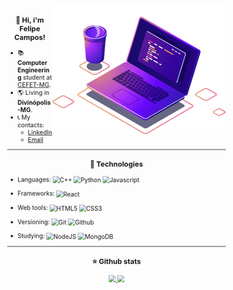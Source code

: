 <img src="./img/computer-illustration.png" min-width="300px" max-width="300px" width="400px" align="right">

<h3 align="center"> 👋 Hi, i'm Felipe Campos! </h3>

<ul align="left">
  <li>📚 <strong>Computer Engineering</strong> student at <a href="https://www.cefetmg.br">CEFET-MG</a>.</li>
  <li>🌎 Living in <strong>Divinópolis-MG</strong>.</li>
  <li>
    📞 My contacts:
    <ul>
      <li><a href="https://www.linkedin.com/in/fco3lho" target="_blank">LinkedIn</a></li>
      <li><a href="mailto:felipecampos50123@gmail.com" target="_blank">Email</a></li>
    </ul>
  </li>
</ul>


---


<h3 align="center">🔧 Technologies</h3>

- Languages: <img align="center" height="30rem" src="https://img.shields.io/badge/C%2B%2B-00599C?style=for-the-badge&logo=c%2B%2B&logoColor=white" alt="C++"/> <img align="center" height="30rem" src="https://img.shields.io/badge/Python-FFD43B?style=for-the-badge&logo=python&logoColor=blue" alt="Python"/> <img align="center" height="30rem" src="https://img.shields.io/badge/JavaScript-323330?style=for-the-badge&logo=javascript&logoColor=F7DF1E" alt="Javascript"/>

- Frameworks: <img align="center" height="30rem" src="https://img.shields.io/badge/React-20232A?style=for-the-badge&logo=react&logoColor=61DAFB" alt="React"/>

- Web tools: <img align="center" height="30rem" src="https://img.shields.io/badge/HTML5-E34F26?style=for-the-badge&logo=html5&logoColor=white" alt="HTML5"/> <img align="center" height="30rem" src="https://img.shields.io/badge/CSS3-1572B6?style=for-the-badge&logo=css3&logoColor=white" alt="CSS3"/>

- Versioning: <img align="center" height="30rem" src="https://img.shields.io/badge/GIT-E44C30?style=for-the-badge&logo=git&logoColor=white" alt="Git"/> <img align="center" height="30rem" src="https://img.shields.io/badge/GitHub-100000?style=for-the-badge&logo=github&logoColor=white" alt="Github"/>

- Studying: <img align="center" height="30rem" src="https://img.shields.io/badge/Node.js-339933?style=for-the-badge&logo=nodedotjs&logoColor=white" alt="NodeJS"/> <img align="center" height="30rem" src="https://img.shields.io/badge/MongoDB-4EA94B?style=for-the-badge&logo=mongodb&logoColor=white" alt="MongoDB"/>


---          


<h3 align="center">⭐ Github stats</h3> 

<div align="center">
  <a href="https://github.com/fco3lho">
  <img height="180em" src="https://github-readme-stats.vercel.app/api/top-langs/?username=fco3lho&layout=compact&langs_count=6&theme=prussian&hide_border=true"/>
  <img height="180em" src="https://github-readme-stats.vercel.app/api?username=fco3lho&show_icons=true&include_all_commits=true&theme=prussian&hide_border=true">
</div>
